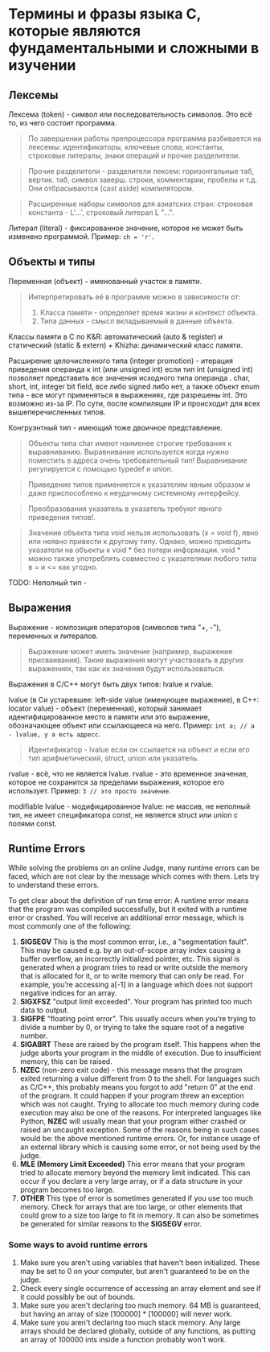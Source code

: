 # Термины и фразы языка C, которые являются фундаментальными и сложными в изучении

## Лексемы

Лексема (token) - символ или последовательность символов. Это всё то, из чего состоит программа.

> По завершении работы препроцессора программа разбивается на лексемы: идентификаторы, ключевые слова, константы, строковые литералы, знаки операций и прочие разделители.

> Прочие разделители - разделители лексем: горизонтальные таб, вертик. таб, символ заверш. строки, комментарии, пробелы и т.д. Они отбрасываются (cast aside) компилятором.

> Расширенные наборы символов для азиатских стран: строковая константа - L'...', строковый литерал L "...".

Литерал (literal) - фиксированное значение, которое не может быть изменено программой. 
Пример: `ch = 'r'`.

## Объекты и типы

Переменная (объект) - именованный участок в памяти. 

> Интерпретировать её в программе можно в зависимости от:
> 1. Класса памяти - определяет время жизни и контекст объекта.
> 2. Типа данных - смысл вкладываемый в данные объекта.

Классы памяти в C по K&R: автоматический (auto & register) и статический (static & extern) + Khizha: динамический класс памяти.

Расширение целочисленного типа (integer promotion) - итерация приведения операнда к int (или unsigned int) если тип int (unsigned int) позволяет представить все значения исходного типа операнда . char, short, int, integer bit field, все либо signed либо нет, а также объект enum типа - все могут применяться в выражениях, где разрешены int. Это возможно из-за IP. По сути, после компиляции IP и происходит для всех вышеперечисленных типов.

Конгруэнтный тип - имеющий тоже двоичное представление.

> Объекты типа char имеют наименее строгие требования к выравниванию. Выравнивание используется когда нужно поместить в адреса очень требовательный тип! Выравнивание регулируется с помощью typedef и union.

> Приведение типов применяется к указателям явным образом и даже приспособлено к неудачному системному интерфейсу.

> Преобразования указатель в указатель требуют явного приведения типов!.

> Значение объекта типа void нельзя использовать (x = void f), явно или неявно привести к другому типу. Однако, можно приводить указатели на объекты к void * без потери информации. void * можно также употреблять совместно с указателями любого типа в = и <= как угодно.

TODO: Неполный тип - 

## Выражения

Выражение - композиция операторов (символов типа "+, -"), переменных и литералов. 

> Выражение может иметь значение (например, выражение присваивания). Такие выражения могут участвовать в других выражениях, так как их значения будут использоваться.

Выражения в C/С++ могут быть двух типов: lvalue и rvalue.

lvalue (в Си устаревшее: left-side value (именующее выражение), в C++: locator value) - объект (переменная), который занимает идентифицированное место в памяти или это выражение, обозначающее объект или ссылающееся на него. 
Пример: `int a; // a - lvalue, у а есть адресс`.

> Идентификатор - lvalue если он ссылается на объект и если его тип арифметический, struct, union или указатель.

rvalue - всё, что не является lvalue. rvalue - это временное значение, которое не сохранится за пределами выражения, которое его использует. 
Пример: `3 // это просто значение`.

modifiable lvalue - модифицированное lvalue: не массив, не неполный тип, не имеет спецификатора const, не является struct или union с полями const.

## Runtime Errors
While solving the problems on an online Judge, many runtime errors can be faced, which are not clear by the message which comes with them. Lets try to understand these errors.

To get clear about the definition of run time error:
A runtime error means that the program was compiled successfully, but it exited with a runtime error or crashed. You will receive an additional error message, which is most commonly one of the following:

1. **SIGSEGV**
   This is the most common error, i.e., a "segmentation fault". This may be caused e.g. by an out-of-scope array index causing a buffer overflow, an incorrectly initialized pointer, etc. This signal is generated when a program tries to read or write outside the memory that is allocated for it, or to write memory that can only be read. For example, you’re accessing a[-1] in a language which does not support negative indices for an array.
2. **SIGXFSZ**
   "output limit exceeded". Your program has printed too much data to output.
3. **SIGFPE**
   "floating point error". This usually occurs when you’re trying to divide a number by 0, or trying to take the square root of a negative number.
4. **SIGABRT**
   These are raised by the program itself. This happens when the judge aborts your program in the middle of execution. Due to insufficient memory, this can be raised.
5. **NZEC**
   (non-zero exit code) - this message means that the program exited returning a value different from 0 to the shell. For languages such as C/C++, this probably means you forgot to add "return 0" at the end of the program. It could happen if your program threw an exception which was not caught. Trying to allocate too much memory during code execution may also be one of the reasons.
   For interpreted languages like Python, **NZEC** will usually mean that your program either crashed or raised an uncaught exception. Some of the reasons being in such cases would be: the above mentioned runtime errors. Or, for instance usage of an external library which is causing some error, or not being used by the judge.
6. **MLE (Memory Limit Exceeded)**
   This error means that your program tried to allocate memory beyond the memory limit indicated. This can occur if you declare a very large array, or if a data structure in your program becomes too large.
7. **OTHER**
   This type of error is sometimes generated if you use too much memory. Check for arrays that are too large, or other elements that could grow to a size too large to fit in memory. It can also be sometimes be generated for similar reasons to the **SIGSEGV** error.

### Some ways to avoid runtime errors

1. Make sure you aren't using variables that haven't been initialized. These may be set to 0 on your computer, but aren't guaranteed to be on the judge.
2. Check every single occurrence of accessing an array element and see if it could possibly be out of bounds.
3. Make sure you aren't declaring too much memory. 64 MB is guaranteed, but having an array of size [100000] * [100000] will never work.
4. Make sure you aren't declaring too much stack memory. Any large arrays should be declared globally, outside of any functions, as putting an array of 100000 ints inside a function probably won't work.